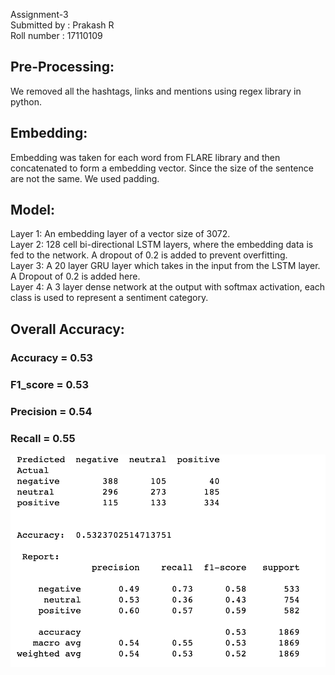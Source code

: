Assignment-3  <br />
Submitted by : Prakash R <br />
Roll number : 17110109 <br />

## Pre-Processing:
We removed all the hashtags, links and mentions using regex library in python.
## Embedding:
Embedding was taken for each word from FLARE library and then concatenated to form a embedding vector. Since the size of the sentence are not the same. We used padding.
## Model:
Layer 1: An embedding layer of a vector size of 3072. <br />
Layer 2: 128 cell bi-directional LSTM layers, where the embedding data is fed to the network. A dropout of 0.2 is added to prevent overfitting. <br />
Layer 3: A 20 layer GRU layer which takes in the input from the LSTM layer. A Dropout of 0.2 is added here. <br />
Layer 4: A 3 layer dense network at the output with softmax activation, each class is used to represent a sentiment category. 
## Overall Accuracy:

### Accuracy = 0.53 
### F1_score = 0.53 
### Precision = 0.54 
### Recall = 0.55 


![Alt text](https://raw.githubusercontent.com/delta-ng/NLP-2019/master/Assignment-3/Results.png)
